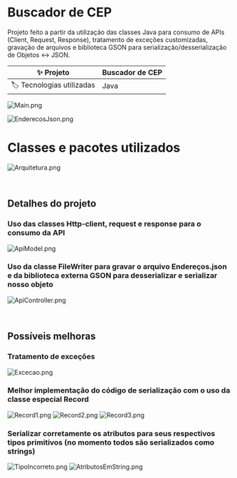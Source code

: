 # Buscador de CEP

Projeto feito a partir da utilização das classes Java para consumo de APIs (Client, Request, Response), tratamento de exceções customizadas, gravação de arquivos e biblioteca GSON para serialização/desserialização de Objetos <-> JSON.


| :sparkles: Projeto        | **Buscador de CEP**
| -------------  | --- |
| :label: Tecnologias utilizadas | Java

![Main.png](img%2FMain.png#vitrinedev)

![EnderecosJson.png](img%2FEnderecosJson.png)

# Classes e pacotes utilizados
![Arquitetura.png](img%2FArquitetura.png)

<br>

## Detalhes do projeto

### Uso das classes Http-client, request e response para o consumo da API
![ApiModel.png](img%2FApiModel.png)

### Uso da classe FileWriter para gravar o arquivo Endereços.json e da biblioteca externa GSON para desserializar e serializar nosso objeto
![ApiController.png](img%2FApiController.png)

<br>

## Possíveis melhoras
### Tratamento de exceções
![Excecao.png](img%2FExcecao.png)

### Melhor implementação do código de serialização com o uso da classe especial Record
![Record1.png](img%2FRecord1.png)
![Record2.png](img%2FRecord2.png)
![Record3.png](img%2FRecord3.png)

### Serializar corretamente os atributos para seus respectivos tipos primitivos (no momento todos são serializados como strings)
![TipoIncorreto.png](img%2FTipoIncorreto.png)
![AtributosEmString.png](img%2FAtributosEmString.png)
